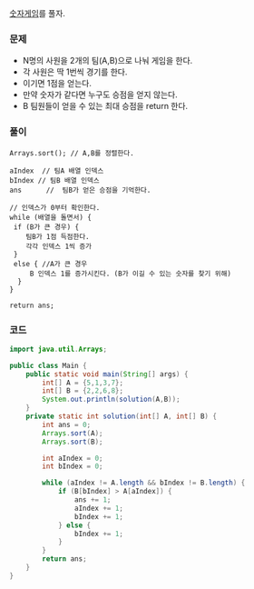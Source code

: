 [숫자게임](https://school.programmers.co.kr/learn/courses/30/lessons/12987)를 풀자. <br>

### 문제
+ N명의 사원을 2개의 팀(A,B)으로 나눠 게임을 한다.
+ 각 사원은 딱 1번씩 경기를 한다.
+ 이기면 1점을 얻는다.
+ 만약 숫자가 같다면 누구도 승점을 얻지 않는다.
+ B 팀원들이 얻을 수 있는 최대 승점을 return 한다.

### 풀이
```
Arrays.sort(); // A,B를 정렬한다.

aIndex  // 팀A 배열 인덱스
bIndex // 팀B 배열 인덱스
ans      //  팀B가 얻은 승점을 기억한다.

// 인덱스가 0부터 확인한다.
while (배열을 돌면서) {
 if (B가 큰 경우) {
    팀B가 1점 득점한다.
    각각 인덱스 1씩 증가
 }
 else { //A가 큰 경우 
     B 인덱스 1를 증가시킨다. (B가 이길 수 있는 숫자를 찾기 위해)
  }
}

return ans;
```

### 코드
```java
import java.util.Arrays;

public class Main {
    public static void main(String[] args) {
        int[] A = {5,1,3,7};
        int[] B = {2,2,6,8};
        System.out.println(solution(A,B));
    }
    private static int solution(int[] A, int[] B) {
        int ans = 0;
        Arrays.sort(A);
        Arrays.sort(B);

        int aIndex = 0;
        int bIndex = 0;

        while (aIndex != A.length && bIndex != B.length) {
            if (B[bIndex] > A[aIndex]) {
                ans += 1;
                aIndex += 1;
                bIndex += 1;
            } else {
                bIndex += 1;
            }
        }
        return ans;
    }
}
```
